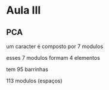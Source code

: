# Aula III

## PCA

um caracter é composto por 7 modulos

esses 7 modulos formam 4 elementos

tem 95 barrinhas

113 modulos (espaços)



